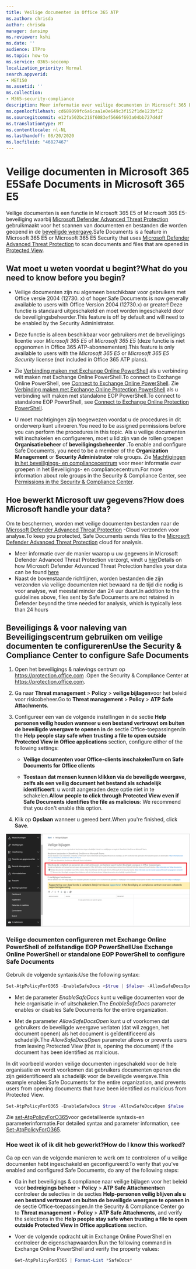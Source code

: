 ```yaml
---
title: Veilige documenten in Office 365 ATP
ms.author: chrisda
author: chrisda
manager: dansimp
ms.reviewer: kshi
ms.date: ''
audience: ITPro
ms.topic: how-to
ms.service: O365-seccomp
localization_priority: Normal
search.appverid:
- MET150
ms.assetid: ''
ms.collection:
- M365-security-compliance
description: Meer informatie over veilige documenten in Microsoft 365 E5 of Microsoft 365 E5 beveiliging.
ms.openlocfilehash: cd689099fc6a6caa1e0e649c3f152f1de123bf12
ms.sourcegitcommit: e12fa502bc216f6083ef5666f693a04bb727d4df
ms.translationtype: MT
ms.contentlocale: nl-NL
ms.lasthandoff: 08/20/2020
ms.locfileid: "46827467"
---
```

# <a name="safe-documents-in-microsoft-365-e5"></a><span data-ttu-id="ebb61-103">Veilige documenten in Microsoft 365 E5</span><span class="sxs-lookup"><span data-stu-id="ebb61-103">Safe Documents in Microsoft 365 E5</span></span>

<span data-ttu-id="ebb61-104">Veilige documenten is een functie in Microsoft 365 E5 of Microsoft 365 E5-beveiliging waarbij [Microsoft Defender Advanced Threat Protection](https://docs.microsoft.com/windows/security/threat-protection/microsoft-defender-atp/microsoft-defender-advanced-threat-protection) gebruikmaakt voor het scannen van documenten en bestanden die worden geopend in de [beveiligde weergave](https://support.microsoft.com/office/d6f09ac7-e6b9-4495-8e43-2bbcdbcb6653).</span><span class="sxs-lookup"><span data-stu-id="ebb61-104">Safe Documents is a feature in Microsoft 365 E5 or Microsoft 365 E5 Security that uses [Microsoft Defender Advanced Threat Protection](https://docs.microsoft.com/windows/security/threat-protection/microsoft-defender-atp/microsoft-defender-advanced-threat-protection) to scan documents and files that are opened in [Protected View](https://support.microsoft.com/office/d6f09ac7-e6b9-4495-8e43-2bbcdbcb6653).</span></span>

## <a name="what-do-you-need-to-know-before-you-begin"></a><span data-ttu-id="ebb61-105">Wat moet u weten voordat u begint?</span><span class="sxs-lookup"><span data-stu-id="ebb61-105">What do you need to know before you begin?</span></span>

- <span data-ttu-id="ebb61-106">Veilige documenten zijn nu algemeen beschikbaar voor gebruikers met Office versie 2004 (12730. x) of hoger.</span><span class="sxs-lookup"><span data-stu-id="ebb61-106">Safe Documents is now generally available to users with Office Version 2004 (12730.x) or greater!</span></span> <span data-ttu-id="ebb61-107">Deze functie is standaard uitgeschakeld en moet worden ingeschakeld door de beveiligingsbeheerder.</span><span class="sxs-lookup"><span data-stu-id="ebb61-107">This feature is off by default and will need to be enabled by the Security Administrator.</span></span>

- <span data-ttu-id="ebb61-108">Deze functie is alleen beschikbaar voor gebruikers met de beveiligings licentie voor *Microsoft 365 E5* of *Microsoft 365 E5* (deze functie is niet opgenomen in Office 365 ATP-abonnementen).</span><span class="sxs-lookup"><span data-stu-id="ebb61-108">This feature is only available to users with the *Microsoft 365 E5* or *Microsoft 365 E5 Security* license (not included in Office 365 ATP plans).</span></span>

- <span data-ttu-id="ebb61-109">Zie [Verbinding maken met Exchange Online PowerShell](https://docs.microsoft.com/powershell/exchange/connect-to-exchange-online-powershell) als u verbinding wilt maken met Exchange Online PowerShell.</span><span class="sxs-lookup"><span data-stu-id="ebb61-109">To connect to Exchange Online PowerShell, see [Connect to Exchange Online PowerShell](https://docs.microsoft.com/powershell/exchange/connect-to-exchange-online-powershell).</span></span> <span data-ttu-id="ebb61-110">Zie [Verbinding maken met Exchange Online Protection PowerShell](https://docs.microsoft.com/powershell/exchange/connect-to-exchange-online-protection-powershell) als u verbinding wilt maken met standalone EOP PowerShell.</span><span class="sxs-lookup"><span data-stu-id="ebb61-110">To connect to standalone EOP PowerShell, see [Connect to Exchange Online Protection PowerShell](https://docs.microsoft.com/powershell/exchange/connect-to-exchange-online-protection-powershell).</span></span>

- <span data-ttu-id="ebb61-111">U moet machtigingen zijn toegewezen voordat u de procedures in dit onderwerp kunt uitvoeren.</span><span class="sxs-lookup"><span data-stu-id="ebb61-111">You need to be assigned permissions before you can perform the procedures in this topic.</span></span> <span data-ttu-id="ebb61-112">Als u veilige documenten wilt inschakelen en configureren, moet u lid zijn van de rollen groepen **Organisatiebeheer** of **beveiligingsbeheerder** .</span><span class="sxs-lookup"><span data-stu-id="ebb61-112">To enable and configure Safe Documents, you need to be a member of the **Organization Management** or **Security Administrator** role groups.</span></span> <span data-ttu-id="ebb61-113">Zie [Machtigingen in het beveiligings- en compliancecentrum](permissions-in-the-security-and-compliance-center.md) voor meer informatie over groepen in het Beveiligings- en compliancecentrum.</span><span class="sxs-lookup"><span data-stu-id="ebb61-113">For more information about role groups in the Security & Compliance Center, see [Permissions in the Security & Compliance Center](permissions-in-the-security-and-compliance-center.md).</span></span>

## <a name="how-does-microsoft-handle-your-data"></a><span data-ttu-id="ebb61-114">Hoe bewerkt Microsoft uw gegevens?</span><span class="sxs-lookup"><span data-stu-id="ebb61-114">How does Microsoft handle your data?</span></span>

<span data-ttu-id="ebb61-115">Om te beschermen, worden met veilige documenten bestanden naar de [Microsoft Defender Advanced Threat Protection](https://docs.microsoft.com/windows/security/threat-protection/microsoft-defender-atp/microsoft-defender-advanced-threat-protection) -Cloud verzonden voor analyse.</span><span class="sxs-lookup"><span data-stu-id="ebb61-115">To keep you protected, Safe Documents sends files to the [Microsoft Defender Advanced Threat Protection](https://docs.microsoft.com/windows/security/threat-protection/microsoft-defender-atp/microsoft-defender-advanced-threat-protection) cloud for analysis.</span></span>

- <span data-ttu-id="ebb61-116">Meer informatie over de manier waarop u uw gegevens in Microsoft Defender Advanced Threat Protection verzorgt, vindt u [hier](https://docs.microsoft.com/windows/security/threat-protection/microsoft-defender-atp/data-storage-privacy)</span><span class="sxs-lookup"><span data-stu-id="ebb61-116">Details on how Microsoft Defender Advanced Threat Protection handles your data can be found [here](https://docs.microsoft.com/windows/security/threat-protection/microsoft-defender-atp/data-storage-privacy)</span></span>
- <span data-ttu-id="ebb61-117">Naast de bovenstaande richtlijnen, worden bestanden die zijn verzonden via veilige documenten niet bewaard na de tijd die nodig is voor analyse, wat meestal minder dan 24 uur duurt.</span><span class="sxs-lookup"><span data-stu-id="ebb61-117">In addition to the guidelines above, files sent by Safe Documents are not retained in Defender beyond the time needed for analysis, which is typically less than 24 hours</span></span>

## <a name="use-the-security--compliance-center-to-configure-safe-documents"></a><span data-ttu-id="ebb61-118">Beveiligings & voor naleving van Beveiligingscentrum gebruiken om veilige documenten te configureren</span><span class="sxs-lookup"><span data-stu-id="ebb61-118">Use the Security & Compliance Center to configure Safe Documents</span></span>

1. <span data-ttu-id="ebb61-119">Open het beveiligings & nalevings centrum op <https://protection.office.com> .</span><span class="sxs-lookup"><span data-stu-id="ebb61-119">Open the Security & Compliance Center at <https://protection.office.com>.</span></span>

2. <span data-ttu-id="ebb61-120">Ga naar **Threat management** \> **Policy** \> **veilige bijlagen**voor het beleid voor risicobeheer.</span><span class="sxs-lookup"><span data-stu-id="ebb61-120">Go to **Threat management** \> **Policy** \> **ATP Safe Attachments**.</span></span>

3. <span data-ttu-id="ebb61-121">Configureer een van de volgende instellingen in de sectie **Help personen veilig houden wanneer u een bestand vertrouwt om buiten de beveiligde weergave te openen in** de sectie Office-toepassingen:</span><span class="sxs-lookup"><span data-stu-id="ebb61-121">In the **Help people stay safe when trusting a file to open outside Protected View in Office applications** section, configure either of the following settings:</span></span>

   - <span data-ttu-id="ebb61-122">**Veilige documenten voor Office-clients inschakelen**</span><span class="sxs-lookup"><span data-stu-id="ebb61-122">**Turn on Safe Documents for Office clients**</span></span>

   - <span data-ttu-id="ebb61-123">**Toestaan dat mensen kunnen klikken via de beveiligde weergave, zelfs als een veilig document het bestand als schadelijk identificeert**: u wordt aangeraden deze optie niet in te schakelen.</span><span class="sxs-lookup"><span data-stu-id="ebb61-123">**Allow people to click through Protected View even if Safe Documents identifies the file as malicious**: We recommend that you don't enable this option.</span></span>

4. <span data-ttu-id="ebb61-124">Klik op **Opslaan** wanneer u gereed bent.</span><span class="sxs-lookup"><span data-stu-id="ebb61-124">When you're finished, click **Save**.</span></span>

![Pagina voor veilige bijlagen met ATP](../../media/safe-docs.png)

### <a name="use-exchange-online-powershell-or-standalone-eop-powershell-to-configure-safe-documents"></a><span data-ttu-id="ebb61-126">Veilige documenten configureren met Exchange Online PowerShell of zelfstandige EOP PowerShell</span><span class="sxs-lookup"><span data-stu-id="ebb61-126">Use Exchange Online PowerShell or standalone EOP PowerShell to configure Safe Documents</span></span>

<span data-ttu-id="ebb61-127">Gebruik de volgende syntaxis:</span><span class="sxs-lookup"><span data-stu-id="ebb61-127">Use the following syntax:</span></span>

```powershell
Set-AtpPolicyForO365 -EnableSafeDocs <$true | $false> -AllowSafeDocsOpen <$true | $false>
```

- <span data-ttu-id="ebb61-128">Met de parameter _EnableSafeDocs_ kunt u veilige documenten voor de hele organisatie in-of uitschakelen.</span><span class="sxs-lookup"><span data-stu-id="ebb61-128">The _EnableSafeDocs_ parameter enables or disables Safe Documents for the entire organization.</span></span>

- <span data-ttu-id="ebb61-129">Met de parameter _AllowSafeDocsOpen_ kunt u of voorkomen dat gebruikers de beveiligde weergave verlaten (dat wil zeggen, het document openen) als het document is geïdentificeerd als schadelijk.</span><span class="sxs-lookup"><span data-stu-id="ebb61-129">The _AllowSafeDocsOpen_ parameter allows or prevents users from leaving Protected View (that is, opening the document) if the document has been identified as malicious.</span></span>

<span data-ttu-id="ebb61-130">In dit voorbeeld worden veilige documenten ingeschakeld voor de hele organisatie en wordt voorkomen dat gebruikers documenten openen die zijn geïdentificeerd als schadelijk voor de beveiligde weergave.</span><span class="sxs-lookup"><span data-stu-id="ebb61-130">This example enables Safe Documents for the entire organization, and prevents users from opening documents that have been identified as malicious from Protected View.</span></span>

```powershell
Set-AtpPolicyForO365 -EnableSafeDocs $true -AllowSafeDocsOpen $false
```

<span data-ttu-id="ebb61-131">Zie [set-AtpPolicyForO365](https://docs.microsoft.com/powershell/module/exchange/set-atppolicyforo365)voor gedetailleerde syntaxis-en parameterinformatie.</span><span class="sxs-lookup"><span data-stu-id="ebb61-131">For detailed syntax and parameter information, see [Set-AtpPolicyForO365](https://docs.microsoft.com/powershell/module/exchange/set-atppolicyforo365).</span></span>

### <a name="how-do-i-know-this-worked"></a><span data-ttu-id="ebb61-132">Hoe weet ik of ik dit heb gewerkt?</span><span class="sxs-lookup"><span data-stu-id="ebb61-132">How do I know this worked?</span></span>

<span data-ttu-id="ebb61-133">Ga op een van de volgende manieren te werk om te controleren of u veilige documenten hebt ingeschakeld en geconfigureerd:</span><span class="sxs-lookup"><span data-stu-id="ebb61-133">To verify that you've enabled and configured Safe Documents, do any of the following steps:</span></span>

- <span data-ttu-id="ebb61-134">Ga in het beveiligings & compliance naar veilige bijlagen voor het beleid voor **bedreigings beheer** \> **Policy** \> **ATP Safe Attachments**en controleer de selecties in de secties **Help-personen veilig blijven als u een bestand vertrouwt om buiten de beveiligde weergave te openen in** de sectie Office-toepassingen.</span><span class="sxs-lookup"><span data-stu-id="ebb61-134">In the Security & Compliance Center go to **Threat management** \> **Policy** \> **ATP Safe Attachments**, and verify the selections in the **Help people stay safe when trusting a file to open outside Protected View in Office applications** section.</span></span>

- <span data-ttu-id="ebb61-135">Voer de volgende opdracht uit in Exchange Online PowerShell en controleer de eigenschapwaarden.</span><span class="sxs-lookup"><span data-stu-id="ebb61-135">Run the following command in Exchange Online PowerShell and verify the property values:</span></span>

  ```powershell
  Get-AtpPolicyForO365 | Format-List *SafeDocs*
  ```
